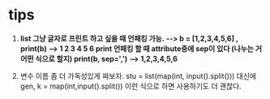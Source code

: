 # tips



1. **list 그냥 글자로 프린트 하고 싶을 때 언패킹 가능.**
   **--> b = [1,2,3,4,5,6] , print(b)
   --> 1 2 3 4 5 6
   print 언패킹 할 때 attribute중에 sep이 있다 (나누는 거 어떤 식으로 할지)
   print(b, sep=',')**
   **--> 1,2,3,4,5,6**

2. 변수 이름 좀 더 가독성있게 짜보자.
   stu = list(map(int, input().split())) 대신에
   gen, k = map(int,input().split()) 이런 식으로 하면 사용하기도 더 괜찮다.